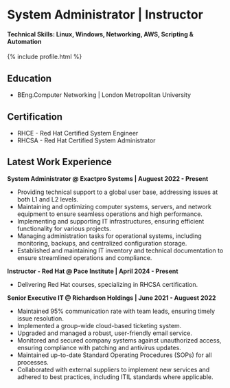 # System Administrator | Instructor 
#### Technical Skills: Linux, Windows, Networking, AWS, Scripting & Automation
{% include profile.html %}
## Education
- BEng.Computer Networking  | London Metropolitan University

## Certification
- RHCE  - Red Hat Certified System Engineer
- RHCSA - Red Hat Certified System Administrator

## Latest Work Experience
**System Administrator @ Exactpro Systems  | Auguest 2022 - Present**
- Providing technical support to a global user base, addressing issues at both L1 and L2 levels.
- Maintaining and optimizing computer systems, servers, and network equipment to ensure seamless operations and high performance.
- Implementing and supporting IT infrastructures, ensuring efficient functionality for various projects.
- Managing administration tasks for operational systems, including monitoring, backups, and centralized configuration storage.
- Established and maintaining IT inventory and technical documentation to ensure streamlined operations and compliance.

**Instructor - Red Hat @ Pace Institute  | April 2024 - Present**
- Delivering Red Hat courses, specializing in RHCSA certification.

**Senior Executive IT @ Richardson Holdings  | June 2021 - Auguest 2022**
- Maintained 95% communication rate with team leads, ensuring timely issue resolution.
- Implemented a group-wide cloud-based ticketing system.
- Upgraded and managed a robust, user-friendly email service.
- Monitored and secured company systems against unauthorized access, ensuring compliance with patching and antivirus updates.
- Maintained up-to-date Standard Operating Procedures (SOPs) for all processes.
- Collaborated with external suppliers to implement new services and adhered to best practices, including ITIL standards where applicable.